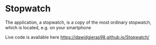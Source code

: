 # Stopwatch

The application, a stopwatch, is a copy of the most ordinary stopwatch, which is located, e.g. on your smartphone

Live code is available here https://dawidgieras98.github.io/Stopwatch/
